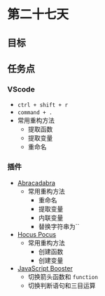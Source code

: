 # 第二十七天

## 目标

## 任务点

### VScode

<!-- - 重构提示 -->
  - `ctrl + shift + r`
  - `command + .`
- 常用重构方法
  - 提取函数
  - 提取变量
  - 重命名

### 插件

- [Abracadabra](https://marketplace.visualstudio.com/items?itemName=nicoespeon.abracadabra)
  - 常用重构方法
    - 重命名
    - 提取变量
    - 内联变量
    - 替换字符串为``
- [Hocus Pocus](https://marketplace.visualstudio.com/items?itemName=nicoespeon.hocus-pocus)
  - 常用重构方法
    - 创建函数
    - 创建变量
- [JavaScript Booster](https://marketplace.visualstudio.com/items?itemName=sburg.vscode-javascript-booster)
  - 切换箭头函数和 `function`
  - 切换判断语句和三目运算
